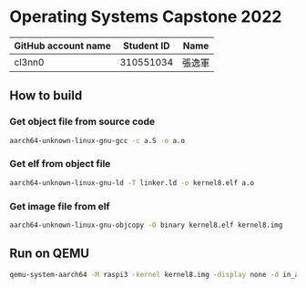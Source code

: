 # Operating Systems Capstone 2022

| GitHub account name | Student ID | Name   |
| ------------------- | ---------- | ------ |
| cl3nn0              | 310551034  | 張逸軍  |

## How to build

### Get object file from source code
```bash
aarch64-unknown-linux-gnu-gcc -c a.S -o a.o
```

### Get elf from object file
```bash
aarch64-unknown-linux-gnu-ld -T linker.ld -o kernel8.elf a.o
```

### Get image file from elf
```bash
aarch64-unknown-linux-gnu-objcopy -O binary kernel8.elf kernel8.img
```

## Run on QEMU
```bash
qemu-system-aarch64 -M raspi3 -kernel kernel8.img -display none -d in_asm
```
